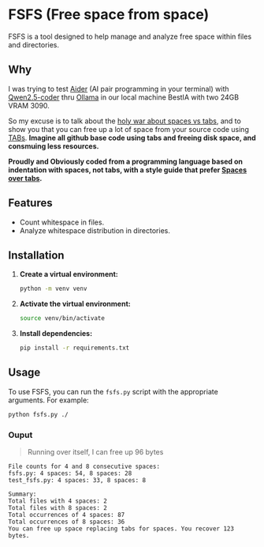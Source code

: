 # FSFS (Free space from space)

FSFS is a tool designed to help manage and analyze free space within files and directories.

## Why

I was trying to test [Aider](https://aider.chat/) (AI pair programming in your terminal) with [Qwen2.5-coder](https://ollama.com/library/qwen2.5-coder) thru [Ollama](https://ollama.com) in our local machine BestIA with two 24GB VRAM 3090.

So my excuse is to talk about the [holy war about spaces vs tabs](https://softwareengineering.stackexchange.com/questions/57/tabs-versus-spaces-what-is-the-proper-indentation-character-for-everything-in-e
), and to show you that you can free up a lot of space from your source code using [TABs](https://en.wikipedia.org/wiki/Tab_key). **Imagine all github base code using tabs and freeing disk space, and consmuing less resources.**

**Proudly and Obviously coded from a programming language based on indentation with spaces, not tabs, with a style guide that prefer [Spaces over tabs](https://peps.python.org/pep-0008/#tabs-or-spaces).**


## Features

- Count whitespace in files.
- Analyze whitespace distribution in directories.

## Installation

1. **Create a virtual environment:**

   ```bash
   python -m venv venv
   ```

2. **Activate the virtual environment:**

   ```bash
   source venv/bin/activate
   ```

3. **Install dependencies:**

   ```bash
   pip install -r requirements.txt
   ```

## Usage

To use FSFS, you can run the `fsfs.py` script with the appropriate arguments. For example:

   ```bash
   python fsfs.py ./
   ```

### Ouput
> Running over itself, I can free up 96 bytes

```
File counts for 4 and 8 consecutive spaces:
fsfs.py: 4 spaces: 54, 8 spaces: 28
test_fsfs.py: 4 spaces: 33, 8 spaces: 8

Summary:
Total files with 4 spaces: 2
Total files with 8 spaces: 2
Total occurrences of 4 spaces: 87
Total occurrences of 8 spaces: 36
You can free up space replacing tabs for spaces. You recover 123 bytes.
```
